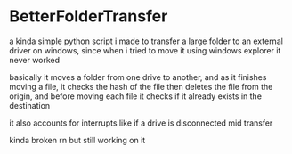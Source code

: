# BetterFolderTransfer
a kinda simple python script i made to transfer a large folder to an external driver on windows, since when i tried to move it using windows explorer it never worked

basically it moves a folder from one drive to another, and as it finishes moving a file, it checks the hash of the file then deletes the file from the origin, and before moving each file it checks if it already exists in the destination

it also accounts for interrupts like if a drive is disconnected mid transfer

kinda broken rn but still working on it
